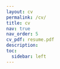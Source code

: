 ```yaml
---
layout: cv  
permalink: /cv/
title: cv
nav: true
nav_order: 5
cv_pdf: resume.pdf
description: 
toc:
  sidebar: left
---
```


